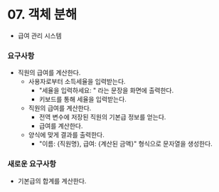 # 07. 객체 분해

- 급여 관리 시스템

### 요구사항
- 직원의 급여를 계산한다.
  - 사용자로부터 소득세율을 입력받는다.
    - "세율을 입력하세요: " 라는 문장을 화면에 출력한다.
    - 키보드를 통해 세율을 입력받는다.
  - 직원의 급여를 계산한다.
    - 전역 변수에 저장된 직원의 기본급 정보를 얻는다.
    - 급여를 계산한다.
  - 양식에 맞게 결과를 출력한다.
    - "이름: {직원명}, 급여: {계산된 금액}" 형식으로 문자열을 생성한다.

### 새로운 요구사항
- 기본급의 합계를 계산한다.
